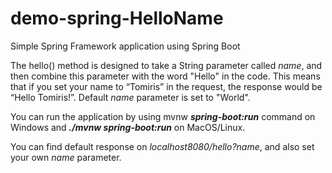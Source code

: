 # demo-spring-HelloName
Simple Spring Framework application using Spring Boot

The hello() method is designed to take a String parameter called *name*, and then combine this parameter with the word "Hello" in the code. This means that if you set 
your name to “Tomiris” in the request, the response would be “Hello Tomiris!”. Default *name* parameter is set to "World".

You can run the application by using mvnw _**spring-boot:run**_ command on Windows and _**./mvnw spring-boot:run**_ on MacOS/Linux. 

You can find default response on _localhost8080/hello?name_, and also set your own *name* parameter.
